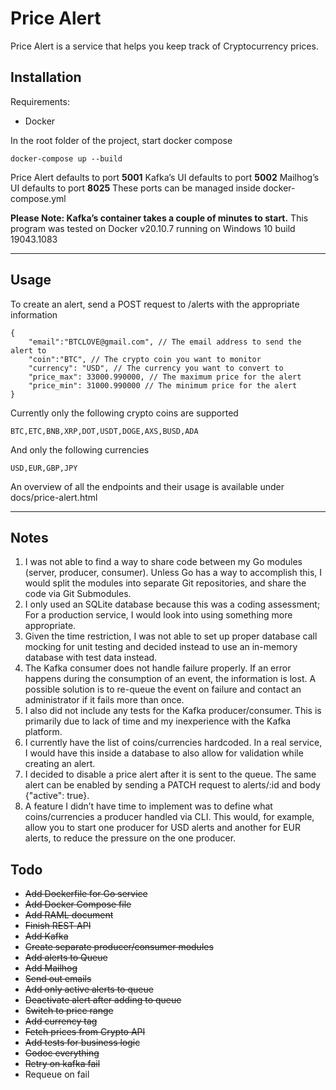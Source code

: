 # Price Alert
Price Alert is a service that helps you keep track of Cryptocurrency prices.

## Installation

Requirements:

- Docker

In the root folder of the project, start docker compose

    docker-compose up --build

Price Alert defaults to port **5001**
Kafka’s UI defaults to port **5002**
Mailhog’s UI defaults to port **8025**
These ports can be managed inside docker-compose.yml

**Please Note: Kafka’s container takes a couple of minutes to start.**
This program was tested on Docker v20.10.7 running on Windows 10 build 19043.1083

----------
## Usage

To create an alert, send a POST request to /alerts with the appropriate information

    {
        "email":"BTCLOVE@gmail.com", // The email address to send the alert to
        "coin":"BTC", // The crypto coin you want to monitor
        "currency": "USD", // The currency you want to convert to
        "price_max": 33000.990000, // The maximum price for the alert
        "price_min": 31000.990000 // The minimum price for the alert
    }

Currently only the following crypto coins are supported

    BTC,ETC,BNB,XRP,DOT,USDT,DOGE,AXS,BUSD,ADA

And only the following currencies

    USD,EUR,GBP,JPY

An overview of all the endpoints and their usage is available under docs/price-alert.html

----------
## Notes
1. I was not able to find a way to share code between my Go modules (server, producer, consumer). Unless Go has a way to accomplish this, I would split the modules into separate Git repositories, and share the code via Git Submodules.
2. I only used an SQLite database because this was a coding assessment; For a production service, I would look into using something more appropriate.
3. Given the time restriction, I was not able to set up proper database call mocking for unit testing and decided instead to use an in-memory database with test data instead.
4. The Kafka consumer does not handle failure properly. If an error happens during the consumption of an event, the information is lost. A possible solution is to re-queue the event on failure and contact an administrator if it fails more than once.
5. I also did not include any tests for the Kafka producer/consumer. This is primarily due to lack of time and my inexperience with the Kafka platform.
6. I currently have the list of coins/currencies hardcoded. In a real service, I would have this inside a database to also allow for validation while creating an alert.
7. I decided to disable a price alert after it is sent to the queue. The same alert can be enabled by sending a PATCH request to alerts/:id and body {"active": true}.
8. A feature I didn’t have time to implement was to define what coins/currencies a producer handled via CLI. This would, for example, allow you to start one producer for USD alerts and another for EUR alerts, to reduce the pressure on the one producer.

## Todo

- ~~Add Dockerfile for Go service~~
- ~~Add Docker Compose file~~
- ~~Add RAML document~~
- ~~Finish REST API~~
- ~~Add Kafka~~
- ~~Create separate producer/consumer modules~~
- ~~Add alerts to Queue~~
- ~~Add Mailhog~~
- ~~Send out emails~~
- ~~Add only active alerts to queue~~
- ~~Deactivate alert after adding to queue~~
- ~~Switch to price range~~
- ~~Add currency tag~~
- ~~Fetch prices from Crypto API~~
- ~~Add tests for business logic~~
- ~~Godoc everything~~
- ~~Retry on kafka fail~~
- Requeue on fail
